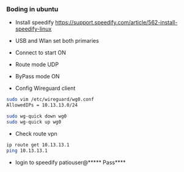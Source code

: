 ### Boding in ubuntu

- Install speedify
https://support.speedify.com/article/562-install-speedify-linux

- USB and Wlan set both primaries

- Connect to start ON
- Route mode UDP
- ByPass mode ON

- Config Wireguard client
```bash
sudo vim /etc/wireguard/wg0.conf
AllowedIPs = 10.13.13.0/24

sudo wg-quick down wg0
sudo wg-quick up wg0
```

- Check route vpn
```bash
ip route get 10.13.13.1
ping 10.13.13.1
```

- login to speedify
patiouser@*****
Pass****
